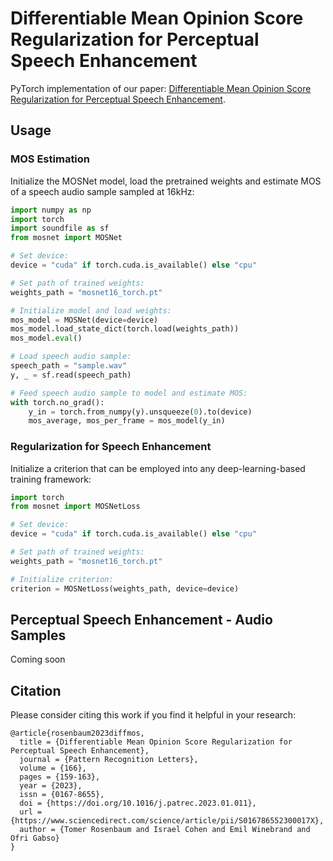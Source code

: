 # Differentiable Mean Opinion Score Regularization for Perceptual Speech Enhancement

PyTorch implementation of our paper: [Differentiable Mean Opinion Score Regularization for Perceptual Speech Enhancement][paper].

## Usage

### MOS Estimation

Initialize the MOSNet model, load the pretrained weights and estimate MOS of a speech audio sample sampled at 16kHz:

```python
import numpy as np
import torch
import soundfile as sf
from mosnet import MOSNet

# Set device:
device = "cuda" if torch.cuda.is_available() else "cpu"

# Set path of trained weights:
weights_path = "mosnet16_torch.pt"

# Initialize model and load weights:
mos_model = MOSNet(device=device)
mos_model.load_state_dict(torch.load(weights_path))
mos_model.eval()

# Load speech audio sample:
speech_path = "sample.wav"
y, _ = sf.read(speech_path)

# Feed speech audio sample to model and estimate MOS:
with torch.no_grad():
    y_in = torch.from_numpy(y).unsqueeze(0).to(device)
    mos_average, mos_per_frame = mos_model(y_in)

```

### Regularization for Speech Enhancement

Initialize a criterion that can be employed into any deep-learning-based training framework:

```python
import torch
from mosnet import MOSNetLoss

# Set device:
device = "cuda" if torch.cuda.is_available() else "cpu"

# Set path of trained weights:
weights_path = "mosnet16_torch.pt"

# Initialize criterion:
criterion = MOSNetLoss(weights_path, device=device)
```

## Perceptual Speech Enhancement - Audio Samples

Coming soon

## Citation

Please consider citing this work if you find it helpful in your research:

```
@article{rosenbaum2023diffmos,
  title = {Differentiable Mean Opinion Score Regularization for Perceptual Speech Enhancement},
  journal = {Pattern Recognition Letters},
  volume = {166},
  pages = {159-163},
  year = {2023},
  issn = {0167-8655},
  doi = {https://doi.org/10.1016/j.patrec.2023.01.011},
  url = {https://www.sciencedirect.com/science/article/pii/S016786552300017X},
  author = {Tomer Rosenbaum and Israel Cohen and Emil Winebrand and Ofri Gabso}
}
```


[paper]: https://authors.elsevier.com/a/1gUxL_3qHiVA7n
